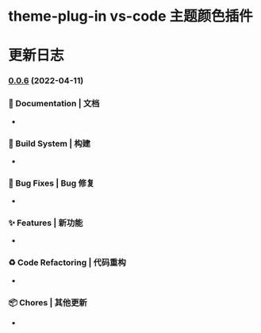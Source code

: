 # theme-plug-in vs-code 主题颜色插件
# 更新日志 


### [0.0.6](https://hzghjy.coding.net/p/qianduanzuguanli/d/weixt-mobile-v3/git/compare/v0.0.5...v0.0.6) (2022-04-11)


### 📝 Documentation | 文档

* 


### 👷‍ Build System | 构建

* 


### 🐛 Bug Fixes | Bug 修复

* 


### ✨ Features | 新功能

* 

### ♻ Code Refactoring | 代码重构

* 

### 📦 Chores | 其他更新

* 
